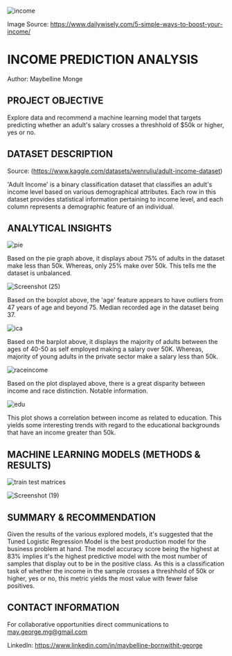 
![income](https://github.com/MayBornWitIt/Machine_Learning/assets/126980733/cc0ad3ba-6412-4480-bcaf-1127c6c7bcf9)

Image Source: https://www.dailywisely.com/5-simple-ways-to-boost-your-income/


# INCOME PREDICTION ANALYSIS
Author: Maybelline Monge


## PROJECT OBJECTIVE
Explore data and recommend a machine learning model that targets predicting whether an adult's salary crosses a threshhold of $50k or higher, yes or no.

## DATASET DESCRIPTION
Source: (https://www.kaggle.com/datasets/wenruliu/adult-income-dataset)

'Adult Income' is a binary classification dataset that classifies an adult's income level based on various demographical attributes. Each row in this dataset provides statistical information pertaining to income level, and each column represents a demographic feature of an individual.


## ANALYTICAL INSIGHTS

![pie](https://github.com/MayBornWitIt/Income_-Prediction_Analysis/assets/126980733/72e2ceb4-4f30-41ce-a619-03363093077e)

Based on the pie graph above, it displays about 75% of adults in the dataset make less than 50k. Whereas, only 25% make over 50k. This tells me the dataset is unbalanced.



![Screenshot (25)](https://github.com/MayBornWitIt/Income_-Prediction_Analysis/assets/126980733/aeeff507-f645-4d16-b273-8e705663e171)

Based on the boxplot above, the 'age' feature appears to have outliers from 47 years of age and beyond 75. Median recorded age in the dataset being 37.



![ica](https://github.com/MayBornWitIt/Income_-Prediction_Analysis/assets/126980733/6b341ae6-da16-4599-b7cc-2b5db56b938b)

Based on the barplot above, it displays the majority of adults between the ages of 40-50 as self employed making a salary over 50K.
Whereas, majority of young adults in the private sector make a salary less than 50k.



![raceincome](https://github.com/MayBornWitIt/Income_-Prediction_Analysis/assets/126980733/8e168047-dde4-4976-9f87-9e17638e3dde)

Based on the plot displayed above, there is a great disparity between income and race distinction. Notable information.



![edu](https://github.com/MayBornWitIt/Income_-Prediction_Analysis/assets/126980733/ba833daf-beb5-4dc9-b230-9dc7e048eaef)

This plot shows a correlation between income as related to education. This yields some interesting trends with regard to the educational backgrounds that have an income greater than 50k.



## MACHINE LEARNING MODELS (METHODS & RESULTS)

![train test matrices](https://github.com/MayBornWitIt/Income_-Prediction_Analysis/assets/126980733/4144fac0-6c7f-4b94-ab31-a93ec1e5a9f2)


![Screenshot (19)](https://github.com/MayBornWitIt/Income_-Prediction_Analysis/assets/126980733/4b71f9a6-16c0-44c6-82fe-050401b6d2c0)




## SUMMARY & RECOMMENDATION
Given the results of the various explored models, it's suggested that the Tuned Logistic Regression Model is the best production model for the business problem at hand. The model accuracy score being the highest at 83% implies it's the highest predictive model with the most number of samples that display out to be in the positive class. As this is a classification task of whether the income in the sample crosses a threshhold of 50k or higher, yes or no, this metric yields the most value with fewer false positives.


## CONTACT INFORMATION
For collaborative opportunities direct communications to may.george.mg@gmail.com

LinkedIn: https://www.linkedin.com/in/maybelline-bornwithit-george
